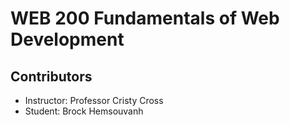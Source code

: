 <!DOCTYPE html>
<html lang="en">
<head>
<h1>WEB 200 Fundamentals of Web Development</h1>
<h2>Contributors</h2>
<ul>
  <li>Instructor: Professor Cristy Cross</li>
  <li>Student: Brock Hemsouvanh</li>
</ul>
</head>
</html>

